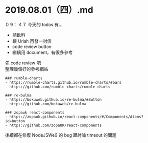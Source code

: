 # 2019.08.01（四）.md

０９：４７ 今天的 todos 有...  
- 請飲料
- 跟 Uriah 再發一封信
- code review button
- 繼續用 document，有很多參考

先 code review 吧  
整理幾個好的參考網站  
```
### rumble-charts
- https://rumble-charts.github.io/rumble-charts/#bars
- https://github.com/rumble-charts/rumble-charts

### re-bulma
- https://bokuweb.github.io/re-bulma/#Button
- https://github.com/bokuweb/re-bulma

### zopauk react-components
- https://zopauk.github.io/react-components/#/Components/Atoms?id=button
- https://github.com/zopaUK/react-components
```

後續都在修復 NodeJSWe6 的 bug 跟討論 timeout 的問題  
